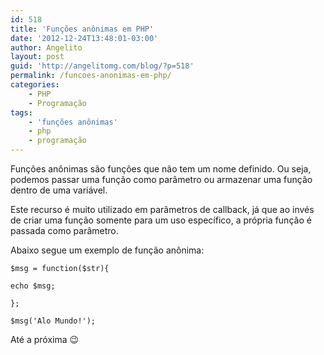 ```yaml
---
id: 518
title: 'Funções anônimas em PHP'
date: '2012-12-24T13:48:01-03:00'
author: Angelito
layout: post
guid: 'http://angelitomg.com/blog/?p=518'
permalink: /funcoes-anonimas-em-php/
categories:
    - PHP
    - Programação
tags:
    - 'funções anônimas'
    - php
    - programação
---
```


Funções anônimas são funções que não tem um nome definido. Ou seja, podemos passar uma função como parâmetro ou armazenar uma função dentro de uma variável.

Este recurso é muito utilizado em parâmetros de callback, já que ao invés de criar uma função somente para um uso específico, a própria função é passada como parâmetro.

Abaixo segue um exemplo de função anônima:

`$msg = function($str){`

`echo $msg;`

`};`

`$msg('Alo Mundo!');`

Até a próxima 😉